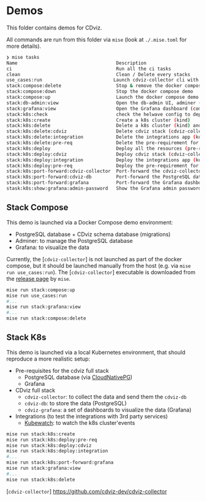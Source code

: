# Demos

This folder contains demos for CDviz.

All commands are run from this folder via `mise` (look at `./.mise.toml` for more details).

```bash
❯ mise tasks
Name                                    Description
ci                                      Run all the ci tasks
clean                                   Clean / Delete every stacks
use_cases:run                          Launch cdviz-collector cli with content (data & configuration) of the use_cases folder
stack:compose:delete                    Stop & remove the docker compose demo (and local data)
stack:compose:down                      Stop the docker compose demo
stack:compose:up                        Launch the docker compose demo (in foreground)
stack:db-admin:view                     Open the db-admin UI, adminer (compose demo)
stack:grafana:view                      Open the Grafana dashboard (compose demo, k8s demo (after port-forward))
stack:k8s:check                         check the helwave config to deploy the stack
stack:k8s:create                        Create a k8s cluster (kind)
stack:k8s:delete                        Delete a k8s cluster (kind) and its resources
stack:k8s:delete:cdviz                  Delete cdviz stack (cdviz-collector, cdviz-db) on a k8s cluster
stack:k8s:delete:integration            Delete the integrations app (kubewatch,...) on a k8s cluster
stack:k8s:delete:pre-req                Delete the pre-requirement for cdviz (postgresql, grafana, ...) on a k8s cluster
stack:k8s:deploy                        Deploy all the resources (pre-req, cdviz, integrations,...) on a k8s cluster
stack:k8s:deploy:cdviz                  Deploy cdviz stack (cdviz-collector, cdviz-db) on a k8s cluster
stack:k8s:deploy:integration            Deploy the integrations app (kubewatch,...) on a k8s cluster
stack:k8s:deploy:pre-req                Deploy the pre-requirement for cdviz (postgresql, grafana, ...) on a k8s cluster
stack:k8s:port-forward:cdviz-collector  Port-forward the cdviz-collector to localhost:8080
stack:k8s:port-forward:cdviz-db         Port-forward the PostgreSQL database to localhost:5432
stack:k8s:port-forward:grafana          Port-forward the Grafana dashboard to localhost:3000
stask:k8s:show:grafana:admin-password   Show the Grafana admin password
```

## Stack Compose

This demo is launched via a Docker Compose demo environment:

- PostgreSQL database + CDviz schema database (migrations)
- Adminer: to manage the PostgreSQL database
- Grafana: to visualize the data

Currently, the [`cdviz-collector`] is not launched as part of the docker compose, but it should be launched manually from the host (e.g. via `mise run use_cases:run`).
The [`cdviz-collector`] executable is downloaded from the [release page](https://github.com/cdviz-dev/cdviz-collector/releases) by `mise`.

```bash
mise run stack:compose:up
mise run use_cases:run
#...
mise run stack:grafana:view
#...
mise run stack:compose:delete
```

## Stack K8s

This demo is launched via a local Kubernetes environment, that should reproduce a more realistic setup:

- Pre-requisites for the cdviz full stack
  - PostgreSQL database (via [CloudNativePG](https://cloudnative-pg.io/))
  - Grafana
- CDviz full stack
  - `cdviz-collector`: to collect the data and send them the `cdviz-db`
  - `cdviz-db`: to store the data (PostgreSQL)
  - `cdviz-grafana`: a set of dashboards to visualize the data (Grafana)
- Integrations (to test the integrations with 3rd party services)
  - [Kubewatch](https://github.com/robusta-dev/kubewatch): to watch the k8s cluster'events

```bash
mise run stack:k8s:create
mise run stack:k8s:deploy:pre-req
mise run stack:k8s:deploy:cdviz
mise run stack:k8s:deploy:integration
#...
mise run stack:k8s:port-forward:grafana
mise run stack:grafana:view
#...
mise run stack:k8s:delete
```

  [`cdviz-collector`] <https://github.com/cdviz-dev/cdviz-collector>
